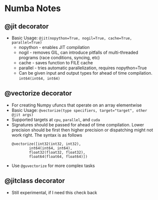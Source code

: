 # Numba Notes

## @jit decorator
- Basic Usage: `@jit(nopython=True, nogil=True, cache=True, parallel=True)`
  - nopython - enables JIT compilation
  - nogil - removes GIL, can introduce pitfalls of multi-threaded programs (race conditions, syncing, etc)
  - cache - saves function to FILE cache
  - parallel - tries automatic parallelization, requires nopython=True
  - Can be given input and output types for ahead of time compilation. `int64(int64, int64)`

## @vectorize decorator
- For creating Numpy ufuncs that operate on an array elementwise
- Basic Usage: `@vectorize(type specifiers, target="target", other @jit args)`
- Supported targets at `cpu`, `parallel`, and `cuda`
- Signatures should be passed for ahead of time compilation. Lower precision
  should be first then higher precision or dispatching might not work right. The
  syntax is as follows
    ```
    @vectorize([int32(int32, int32),
            int64(int64, int64),
            float32(float32, float32),
            float64(float64, float64)])
    ```
- Use `@guvectorize` for more complex tasks


## @jitclass decorator
- Still experimental, if I need this check back
